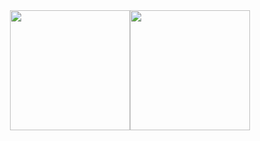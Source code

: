 
<div style="display: flex; justify-content: center; align-items: center;">
  <img style="border: none; outline: none;height: 192px; max-width: 320px" src="https://github-readme-stats-eight-theta.vercel.app/api?username=rft0&show_icons=true&theme=holi&include_all_commits=true&count_private=true"/>
  <img style="border: none; outline: none; height: 192px" src="https://github-readme-stats-eight-theta.vercel.app/api/top-langs/?username=rft0&layout=compact&langs_count=12&theme=one_dark_pro"/> 
</div>
